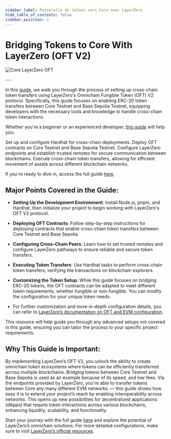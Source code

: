 ```yaml
---
sidebar_label: Passerelle de Jetons vers Core avec LayerZero
hide_table_of_contents: false
sidebar_position: 2
---
```


# Bridging Tokens to Core With LayerZero (OFT V2)

![Core LayerZero OFT](https://github.com/user-attachments/assets/ac7382c0-6825-4fb8-91c2-5e022a2eca66)

---&#x20;

In this [guide](https://github.com/coredao-org/LZ-OFT-V2-Core-Guide), we walk you through the process of setting up cross-chain token transfers using LayerZero's Omnichain Fungible Token (OFT) V2 protocol. Specifically, this guide focuses on enabling ERC-20 token transfers between Core Testnet and Base Sepolia Testnet, equipping developers with the necessary tools and knowledge to handle cross-chain token interactions.

Whether you're a beginner or an experienced developer, [this guide](https://github.com/coredao-org/LZ-OFT-V2-Core-Guide) will help you:

Set up and configure Hardhat for cross-chain deployments.
Deploy OFT contracts on Core Testnet and Base Sepolia Testnet.
Configure LayerZero endpoints and establish trusted remotes for secure communication between blockchains.
Execute cross-chain token transfers, allowing for efficient movement of assets across different blockchain networks.

If you're ready to dive in, access the full guide [here](https://github.com/coredao-org/LZ-OFT-V2-Core-Guide).

## Major Points Covered in the Guide:

- **Setting Up the Development Environment**: Install Node.js, pnpm, and Hardhat, then initialize your project to begin working with LayerZero's OFT V2 protocol.

- **Deploying OFT Contracts**: Follow step-by-step instructions for deploying contracts that enable cross-chain token transfers between Core Testnet and Base Sepolia.

- **Configuring Cross-Chain Peers**: Learn how to set trusted remotes and configure LayerZero pathways to ensure reliable and secure token transfers.

- **Executing Token Transfers**: Use Hardhat tasks to perform cross-chain token transfers, verifying the transactions on blockchain explorers.

- **Customizing the Token Setup**: While this guide focuses on bridging ERC-20 tokens, the OFT contracts can be adapted to meet different token requirements, whether fungible or non-fungible. You can modify the configuration for your unique token needs.

- For further customization and more in-depth configuration details, you can refer to [LayerZero’s documentation on OFT and EVM configuration](https://docs.layerzero.network/v2/developers/evm/oft/quickstart).

This resource will help guide you through any advanced setups not covered in this guide, ensuring you can tailor the process to your specific project requirements.

## Why This Guide is Important:

By implementing LayerZero’s OFT V2, you unlock the ability to create omnichain token ecosystems where tokens can be efficiently transferred across multiple blockchains. Bridging tokens between Core Testnet and Base Sepolia is used as an example because of its speed, and low fees. Via the endpoints provided by LayerZero, you're able to transfer tokens between Core any many different EVM networks. — this guide shows how easy it is to extend your project’s reach by enabling interoperability across networks. This opens up new possibilities for decentralized applications (dApps) that require token interactions across various blockchains, enhancing liquidity, scalability, and functionality.

Start your journey with the full guide [here](https://github.com/coredao-org/LZ-OFT-V2-Core-Guide) and explore the potential of LayerZero’s omnichain solutions. For more detailed configurations, make sure to visit [LayerZero’s official resources](https://docs.layerzero.network/v2/developers/evm/oft/quickstart).
